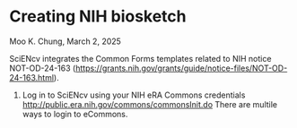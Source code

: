 # Creating NIH biosketch
Moo K. Chung, March 2, 2025


SciENcv integrates the Common Forms templates related to NIH notice NOT-OD-24-163 (https://grants.nih.gov/grants/guide/notice-files/NOT-OD-24-163.html). 


1. Log in to SciENcv using your NIH eRA Commons credentials http://public.era.nih.gov/commons/commonsInit.do
There are multile ways to login to eCommons. 

